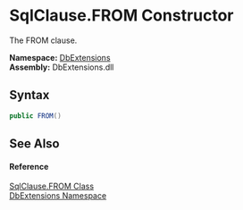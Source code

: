 SqlClause.FROM Constructor
==========================
The FROM clause.
  
**Namespace:** [DbExtensions][1]  
**Assembly:** DbExtensions.dll

Syntax
------

```csharp
public FROM()
```


See Also
--------

#### Reference
[SqlClause.FROM Class][2]  
[DbExtensions Namespace][1]  

[1]: ../README.md
[2]: README.md
